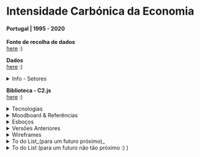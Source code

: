 <!--
**air-polution-portugal/air-![]()polution-portugal**
-->

<h1>Intensidade Carbónica da Economia</h1>

<h4> Portugal | 1995 - 2020</h4>

<!--<p> O projeto XXX tem como propósito mostrar de forma interativa a intensidade carbónica em diversos setores de atividade em Portugal...

O principal objetivo deste projeto é mostrar de forma intuitiva como cada setor evoluiu ao longo de 25 anos (1995 - 2020), com a visualização conseguimos perceber quais foram os setores que aumentaram ou diminuiram a emissão(?) de dióxido de carbano e outros gases para a atmosfera </p>
-->

**Fonte de recolha de dados**
<br>[here](https://www.pordata.pt/portugal/intensidade+carbonica+da+economia+por+setor+de+atividade-3477) :)
<br>

**Dados**
<br>[here](https://github.com/air-polution-portugal/air-polution-portugal.github.io/blob/main/00-Dados.csv) :)

<details><summary> Info - Setores </summary>
<br>

[Setor Primário](https://eportugal.gov.pt/categorias-de-actividade/agrc-anml-flrst-pesca)
<br>
[Indústrias Extrativas](https://eportugal.gov.pt/categorias-de-actividade/extrativas)
<br>
[Indústrias Transformadoras](https://eportugal.gov.pt/categorias-de-actividade/transformadoras)
<br>
[Setor Energético](https://eportugal.gov.pt/categorias-de-actividade/elet-gas-vap-quen-frio)
<br>
[Captação, Tratamento e Distribuição de Água](https://www.gee.gov.pt/pt/lista-publicacoes/estatisticas-setoriais/e-captacao-tratamento-e-distribuicao-de-agua-saneamento-gestao-de-residuos-e-despoluicao/36-captacao-tratamento-e-distribuicao-de-agua)
<br>
[Construção](https://eportugal.gov.pt/categorias-de-actividade/construcao)
<br>
[Comércio](https://eportugal.gov.pt/categorias-de-actividade/grossis-retalho-repar-auto-moto)
<br>
[Transportes e Armazenagem](https://eportugal.gov.pt/categorias-de-actividade/transporte-armazenam)
<br>
[Atividades de Informação e de Comunicação](https://eportugal.gov.pt/categorias-de-actividade/inform-comunic)
<br>
[Atividades Financeiras e de Seguros](https://eportugal.gov.pt/categorias-de-actividade/financeiro)
<br>
[Atividades Imobiliárias](https://eportugal.gov.pt/categorias-de-actividade/imobiliario)
<br>
[Atividades de Consultoria, Científicas, Técnicas e Similares](https://eportugal.gov.pt/categorias-de-actividade/consult-cient-tecnic-similar)
<br>
[Atividades Administrativas e dos Serviços de Apoio](https://eportugal.gov.pt/categorias-de-actividade/admin-apoio)
<br>
[Administração Pública e Defesa, e Segurança Social obrigatória](https://dados.gov.pt/pt/datasets/administracao-publica-e-defesa-seguranca-social-obrigatoria/)
<br>
[Educação](https://eportugal.gov.pt/categorias-de-actividade/educacao)
<br>
[Atividades de Saúde Humana e Apoio Social](https://eportugal.gov.pt/categorias-de-actividade/saude-apoiosocial)
<br>
[Atividades Artísticas, de Espetáculos, Desportivas e Recreativas](https://eportugal.gov.pt/categorias-de-actividade/arte-desp-recreacao)
<br>
[Outras Atividades de Serviços](https://eportugal.gov.pt/categorias-de-actividade/outros-servpessoais)

<br>
</details>

**Biblioteca - C2.js**
<br>[here](https://c2js.org/) :)
<br>

<details><summary> Tecnologias </summary>
<br>

<p>Microsoft Excel: Tabela de informação </p>
<p>Papel e Papis: Esboços</p>
<p>Figma: Desenvolvimento de protótipo high fidelity </p>
<p>P5js: Elaboração do projeto interativo </p>

<br>
</details>

<details><summary>Moodboard & Referências</summary>

<br>

 Key Workers
 <br>
[Behance](https://www.behance.net/gallery/99331127/Key-WorkersMigrants-contributionto-COVID-19-response) / [Vimeo](https://vimeo.com/431452723?embedded=true&source=vimeo_logo&owner=6931780)

![](anexos_relatorio/Referência_3.jpg)

![](anexos_relatorio/Referência_3-1.jpg)

<br>

Hearts and Minds
<br>
[Behance](https://www.behance.net/gallery/133409063/Hearts-and-minds) / [Vimeo](https://vimeo.com/657826393?embedded=true&source=vimeo_logo&owner=6931780)
![](anexos_relatorio/Referência_4.png)
![](anexos_relatorio/Referência_4-1.png)
![](anexos_relatorio/Referência_4-2.png)

<br>

The Mayors Dialogue on Growth and Solidarity
<br>
[Behance](https://www.behance.net/gallery/111133627/The-Mayors-Dialogue-on-Growth-and-Solidarity) / [Vimeo](https://vimeo.com/499241639?embedded=true&source=vimeo_logo&owner=6931780)
![](anexos_relatorio/Referência_5.png)
![](anexos_relatorio/Referência_5-1.png)

<br>

Noise Pollution
<br>
[Behance](https://www.behance.net/gallery/96908251/Noise-pollution)
![](anexos_relatorio/Referência_6.png)
![](anexos_relatorio/Referência_6-1.png)

<br>

Energy Demand and the Rhythm of Everyday Life
<br>
[Behance](https://www.behance.net/gallery/153326341/Energy-demand-and-the-rhythm-of-everyday-life)
![](anexos_relatorio/Referência_1.png)
![](anexos_relatorio/Referência_1-1.png)

<br>

The Deepest Lakes
<br>
[Behance](https://www.behance.net/gallery/148418917/The-deepest-lakes)

![](anexos_relatorio/Referência_2.png)

<br>

Life in 2050 Ident
[Vimeo](https://vimeo.com/10924639)
<br>

![](anexos_relatorio/Referência_7.png)

<br>

<!-- [Visualizing the Digits of Pi](https://www.youtube.com/watch?v=WEd_UIKG-uc&list=PLdmBHU4Jaa1j3S_FDImTyLgnHittN6XEI&index=32)

<br>

<!-- ![](anexos_relatorio/Referência_8.png)

<br> -->

Institute of Fine Arts Dissertations
<br>
[Behance](https://yining1023.github.io/IFA/projects/ifa-dissertation/) / [Site](https://yining1023.github.io/IFA/projects/ifa-dissertation/)
<br>

![](anexos_relatorio/Referência_9.png)
![](anexos_relatorio/Referência_9-1.png)


<br>

[Um ecossistema POLÍTICO-EMPRESARIAL](https://pmcruz.com/eco/)
<br>
[here](https://pmcruz.com/eco/)

![](anexos_relatorio/Referência_10.png)
![](anexos_relatorio/Referência_10-1.png)

 <br>
 
[-cene](http://pmcruz.com/works/-cene.html)
<br>
[here](http://pmcruz.com/works/-cene.html)
![](anexos_relatorio/Referência_11.png)

<br>

[Visualizing Empires Decline](http://pmcruz.com/works/visualizing-empires-decline.html)
<br>
[here](http://pmcruz.com/works/visualizing-empires-decline.html)
![](anexos_relatorio/Referência_12.png)

</details>

<details><summary>Esboços</summary>

![](anexos_relatorio/WireFrame_1.jpg)

![](anexos_relatorio/WireFrame_2.jpg)

![](anexos_relatorio/WireFrame_3.jpg)
</details>

<details><summary>Versões Anteriores</summary>

![](anexos_relatorio/Versões_1.png)
![](anexos_relatorio/Versões_2.png)
![](anexos_relatorio/Versões_3.png)
![](anexos_relatorio/Versões_4.png)
![](anexos_relatorio/Versões_5.png)
![](anexos_relatorio/Versões_6.png)
![](anexos_relatorio/Versões_7.png)
![](anexos_relatorio/Versões_9.png)
![](anexos_relatorio/Versões_10.png)
![](anexos_relatorio/Versões_11.png)
![](anexos_relatorio/Versões_12.png)
![](anexos_relatorio/Versões_13.png)
![](anexos_relatorio/Versões_14.png)

</details>

<details><summary>Wireframes</summary>

![](anexos_relatorio/WireFrame_Figma_1.jpg)
![](anexos_relatorio/WireFrame_Figma_2.jpg)
![](anexos_relatorio/WireFrame_Figma_3.jpg)
![](anexos_relatorio/WireFrame_Figma_4.jpg)
![](anexos_relatorio/WireFrame_Figma_5.jpg)
</details>

<details><summary>To do List_(para um futuro próximo)_</summary>

- [x] Particles - Formato & Cores

- [x] Manter o MouseIsPressed (selecionar) nas Particles

- [x] Pop-up - Legenda de Compração

- [x] Slider
    - [x] Legenda

- [ ] Tornar Responsive
     - [ ] Mobile Layout
     - [x] Particles Spawn

- [ ]  Escrever Textos
     - [x] Título Projeto
     - [ ] Texto Intro
     - [ ] Textos Setores
     - [x] Alterar Nomes Setores

- [x] Botões

</details>

<details><summary> To do List  (para um futuro não tão próximo :) )</summary>

- [x] Tornar Responsive (Cont.)
    - [x] TextBoxes
    - [x] Organizar Particles - Point vs Line
  
- [x] Scene Intro - Particles

- [ ] PT vs EN (2 Versões?)

- [ ] Slider
    - [x] Interação Pointer
    - [ ] Interação on MouseRelleased

</details>

